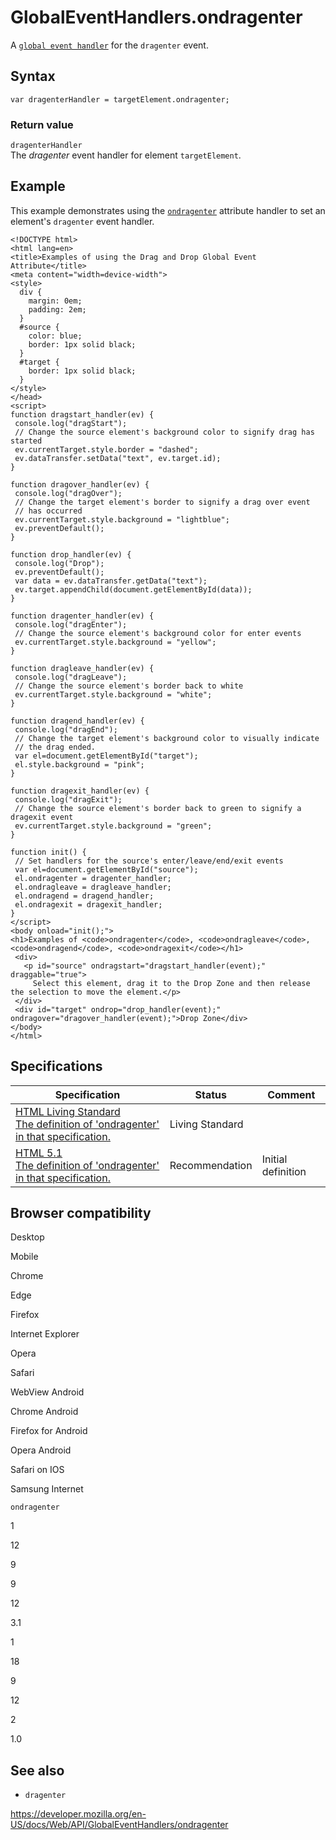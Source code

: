 GlobalEventHandlers.ondragenter
===============================

A [`global event handler`](../globaleventhandlers) for the `dragenter` event.

Syntax
------

    var dragenterHandler = targetElement.ondragenter;

### Return value

`dragenterHandler`  
The *dragenter* event handler for element `targetElement`.

Example
-------

This example demonstrates using the [`ondragenter`](ondragenter) attribute handler to set an element's `dragenter` event handler.

    <!DOCTYPE html>
    <html lang=en>
    <title>Examples of using the Drag and Drop Global Event Attribute</title>
    <meta content="width=device-width">
    <style>
      div {
        margin: 0em;
        padding: 2em;
      }
      #source {
        color: blue;
        border: 1px solid black;
      }
      #target {
        border: 1px solid black;
      }
    </style>
    </head>
    <script>
    function dragstart_handler(ev) {
     console.log("dragStart");
     // Change the source element's background color to signify drag has started
     ev.currentTarget.style.border = "dashed";
     ev.dataTransfer.setData("text", ev.target.id);
    }

    function dragover_handler(ev) {
     console.log("dragOver");
     // Change the target element's border to signify a drag over event
     // has occurred
     ev.currentTarget.style.background = "lightblue";
     ev.preventDefault();
    }

    function drop_handler(ev) {
     console.log("Drop");
     ev.preventDefault();
     var data = ev.dataTransfer.getData("text");
     ev.target.appendChild(document.getElementById(data));
    }

    function dragenter_handler(ev) {
     console.log("dragEnter");
     // Change the source element's background color for enter events
     ev.currentTarget.style.background = "yellow";
    }

    function dragleave_handler(ev) {
     console.log("dragLeave");
     // Change the source element's border back to white
     ev.currentTarget.style.background = "white";
    }

    function dragend_handler(ev) {
     console.log("dragEnd");
     // Change the target element's background color to visually indicate
     // the drag ended.
     var el=document.getElementById("target");
     el.style.background = "pink";
    }

    function dragexit_handler(ev) {
     console.log("dragExit");
     // Change the source element's border back to green to signify a dragexit event
     ev.currentTarget.style.background = "green";
    }

    function init() {
     // Set handlers for the source's enter/leave/end/exit events
     var el=document.getElementById("source");
     el.ondragenter = dragenter_handler;
     el.ondragleave = dragleave_handler;
     el.ondragend = dragend_handler;
     el.ondragexit = dragexit_handler;
    }
    </script>
    <body onload="init();">
    <h1>Examples of <code>ondragenter</code>, <code>ondragleave</code>, <code>ondragend</code>, <code>ondragexit</code></h1>
     <div>
       <p id="source" ondragstart="dragstart_handler(event);" draggable="true">
         Select this element, drag it to the Drop Zone and then release the selection to move the element.</p>
     </div>
     <div id="target" ondrop="drop_handler(event);" ondragover="dragover_handler(event);">Drop Zone</div>
    </body>
    </html>

Specifications
--------------

<table><thead><tr class="header"><th>Specification</th><th>Status</th><th>Comment</th></tr></thead><tbody><tr class="odd"><td><a href="https://html.spec.whatwg.org/multipage/indices.html#ix-handler-ondragenter">HTML Living Standard<br />
<span class="small">The definition of 'ondragenter' in that specification.</span></a></td><td><span class="spec-living">Living Standard</span></td><td></td></tr><tr class="even"><td><a href="https://www.w3.org/TR/html51/index.html#ix-handler-ondragenter">HTML 5.1<br />
<span class="small">The definition of 'ondragenter' in that specification.</span></a></td><td><span class="spec-rec">Recommendation</span></td><td>Initial definition</td></tr></tbody></table>

Browser compatibility
---------------------

Desktop

Mobile

Chrome

Edge

Firefox

Internet Explorer

Opera

Safari

WebView Android

Chrome Android

Firefox for Android

Opera Android

Safari on IOS

Samsung Internet

`ondragenter`

1

12

9

9

12

3.1

1

18

9

12

2

1.0

See also
--------

-   `dragenter`

<a href="https://developer.mozilla.org/en-US/docs/Web/API/GlobalEventHandlers/ondragenter" class="_attribution-link">https://developer.mozilla.org/en-US/docs/Web/API/GlobalEventHandlers/ondragenter</a>
